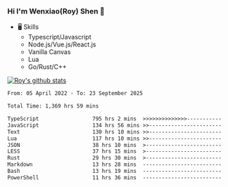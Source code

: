 ### Hi I'm Wenxiao(Roy) Shen 👋
- 🖥 Skills
  - Typescript/Javascript
  - Node.js/Vue.js/React.js
  - Vanilla Canvas
  - Lua
  - Go/Rust/C++

[![Roy's github stats](https://github-readme-stats.vercel.app/api?username=RoyShen12&show_icons=true&theme=radical&hide=prs,contribs)](https://github.com/anuraghazra/github-readme-stats)
<!--START_SECTION:waka-->

```txt
From: 05 April 2022 - To: 23 September 2025

Total Time: 1,369 hrs 59 mins

TypeScript                 795 hrs 2 mins  >>>>>>>>>>>>>>-----------   57.55 %
JavaScript                 134 hrs 56 mins >>-----------------------   09.77 %
Text                       130 hrs 10 mins >>-----------------------   09.42 %
Lua                        117 hrs 10 mins >>-----------------------   08.48 %
JSON                       38 hrs 10 mins  >------------------------   02.76 %
LESS                       37 hrs 15 mins  >------------------------   02.70 %
Rust                       29 hrs 30 mins  >------------------------   02.14 %
Markdown                   13 hrs 28 mins  -------------------------   00.98 %
Bash                       13 hrs 19 mins  -------------------------   00.96 %
PowerShell                 11 hrs 36 mins  -------------------------   00.84 %
```

<!--END_SECTION:waka-->

